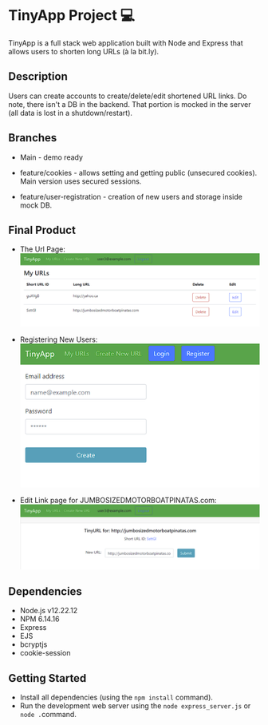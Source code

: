 # TinyApp Project 💻

TinyApp is a full stack web application built with Node and Express that allows users to shorten long URLs (à la bit.ly).

## Description

Users can create accounts to create/delete/edit shortened URL links.  Do note, there isn't a DB in the backend.  That portion is mocked in the server (all data is lost in a shutdown/restart).

## Branches

* Main - demo ready

* feature/cookies - allows setting and getting public (unsecured cookies).  Main version uses secured sessions.

* feature/user-registration - creation of new users and storage inside mock DB.

## Final Product

* The Url Page:
!["URL Page"](https://github.com/robertshum/tinyapp/blob/main/docs/url-page.png)

* Registering New Users:
!["Register New User Page"](https://github.com/robertshum/tinyapp/blob/main/docs/register-page.png)

* Edit Link page for JUMBOSIZEDMOTORBOATPINATAS.com:
!["Edit URL Page"](https://github.com/robertshum/tinyapp/blob/main/docs/edit-url.png)

## Dependencies

- Node.js v12.22.12
- NPM 6.14.16
- Express
- EJS
- bcryptjs
- cookie-session

## Getting Started

- Install all dependencies (using the `npm install` command).
- Run the development web server using the `node express_server.js` or `node .`command.